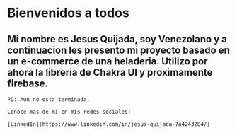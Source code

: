 # **Bienvenidos a todos**

## Mi nombre es Jesus Quijada, soy Venezolano y a continuacion les presento mi proyecto basado en un e-commerce de una heladeria. Utilizo por ahora la libreria de Chakra UI y proximamente firebase.


```
PD: Aun no esta terminada.

Conoce mas de mi en mis redes sociales:

[LinkedIn](https://www.linkedin.com/in/jesus-quijada-7a4243284/)
